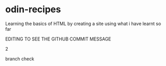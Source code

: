 # odin-recipes

Learning the basics of HTML by creating a site using what i have learnt so far

EDITING TO SEE THE GITHUB COMMIT MESSAGE 

2


branch check